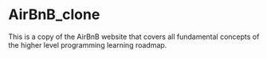 # AirBnB_clone
This is a copy of the AirBnB website that covers all fundamental concepts of the higher level programming learning roadmap.
